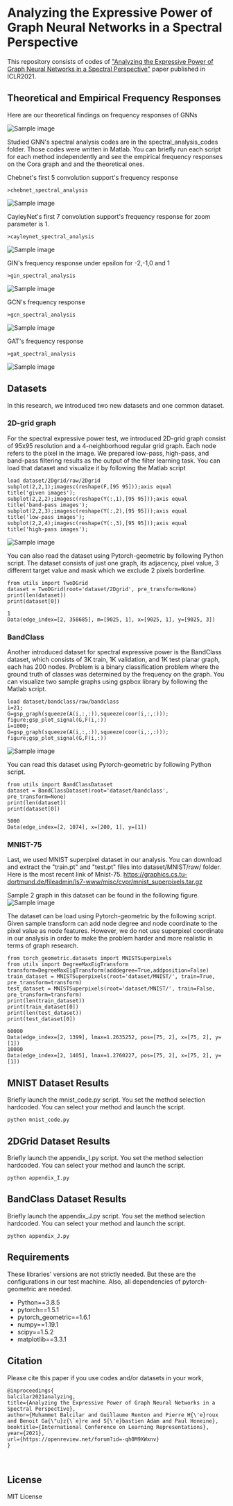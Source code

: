 # Analyzing the Expressive Power of Graph Neural Networks in a Spectral Perspective

This repository consists of codes of ["Analyzing the Expressive Power of Graph Neural Networks in a Spectral Perspective"](https://openreview.net/forum?id=-qh0M9XWxnv) paper published in ICLR2021.

## Theoretical and Empirical Frequency Responses
Here are our theoretical findings on frequency responses of GNNs

![Sample image](images/freqresponsetable.jpg?raw=true "Title")


Studied GNN's spectral analysis codes are in the spectral_analysis_codes folder. Those codes were written in Matlab.
You can briefly run each script for each method independently and see the empirical frequency responses on the Cora graph and and the theoretical ones.

Chebnet's first 5 convolution support's frequency response
```
>chebnet_spectral_analysis
```

![Sample image](images/cheb.jpg?raw=true "Title")

CayleyNet's first 7 convolution support's frequency response for zoom parameter is 1.
```
>cayleynet_spectral_analysis
```

![Sample image](images/cayley.jpg?raw=true "Title")

GIN's frequency response under epsilon for -2,-1,0 and 1
```
>gin_spectral_analysis
```
![Sample image](images/gin.jpg?raw=true "Title")

GCN's frequency response
```
>gcn_spectral_analysis
```
![Sample image](images/gcn.jpg?raw=true "Title")

GAT's frequency response
```
>gat_spectral_analysis
```
![Sample image](images/gat.jpg?raw=true "Title")


## Datasets
In this research, we introduced two new datasets and one common dataset. 

### 2D-grid graph
For the spectral expressive power test, we introduced 2D-grid graph consist of 95x95 resolution and a 4-neighborhood regular grid graph. Each node refers to the pixel in the image. We prepared low-pass, high-pass, and band-pass filtering results as the output of the filter learning task.
You can load that dataset and visualize it by following the Matlab script
```
load dataset/2Dgrid/raw/2Dgrid
subplot(2,2,1);imagesc(reshape(F,[95 95]));axis equal
title('given images');
subplot(2,2,2);imagesc(reshape(Y(:,1),[95 95]));axis equal
title('band-pass images');
subplot(2,2,3);imagesc(reshape(Y(:,2),[95 95]));axis equal
title('low-pass images');
subplot(2,2,4);imagesc(reshape(Y(:,3),[95 95]));axis equal
title('high-pass images');
```

![Sample image](images/filter.jpg?raw=true "Title")

You can also read the dataset using Pytorch-geometric by following Python script. The dataset consists of just one graph, its adjacency, pixel value, 3 different target value and mask which we exclude 2 pixels borderline.
```
from utils import TwoDGrid
dataset = TwoDGrid(root='dataset/2Dgrid', pre_transform=None)
print(len(dataset))
print(dataset[0])

1
Data(edge_index=[2, 358685], m=[9025, 1], x=[9025, 1], y=[9025, 3])
```

### BandClass
Another introduced dataset for spectral expressive power is the BandClass dataset, which consists of 3K train, 1K validation, and 1K test planar graph, each has 200 nodes. Problem is a binary classification problem where the ground truth of classes was determined by the frequency on the graph. You can visualize two sample graphs using gspbox library by following the Matlab script.

```
load dataset/bandclass/raw/bandclass
i=21;
G=gsp_graph(squeeze(A(i,:,:)),squeeze(coor(i,:,:)));
figure;gsp_plot_signal(G,F(i,:))
i=1000;
G=gsp_graph(squeeze(A(i,:,:)),squeeze(coor(i,:,:)));
figure;gsp_plot_signal(G,F(i,:))
```
![Sample image](images/graph.jpg?raw=true "Title")

You can read this dataset using Pytorch-geometric by following Python script.
```
from utils import BandClassDataset
dataset = BandClassDataset(root='dataset/bandclass', pre_transform=None)
print(len(dataset))
print(dataset[0])

5000
Data(edge_index=[2, 1074], x=[200, 1], y=[1])
```

### MNIST-75
Last, we used MNIST superpixel dataset in our analysis. You can download and extract the "train.pt" and "test.pt" files into dataset/MNIST/raw/ folder. Here is the most recent link of Mnist-75.
https://graphics.cs.tu-dortmund.de/fileadmin/ls7-www/misc/cvpr/mnist_superpixels.tar.gz

Sample 2 graph in this dataset can be found in the following figure.
![Sample image](images/mnist46.jpg?raw=true "Title")

The dataset can be load using Pytorch-geometric by the following script. Given sample transform can add node degree and node coordinate to the pixel value as node features. However, we do not use superpixel coordinate in our analysis in order to make the problem harder and more realistic in terms of graph research. 

```
from torch_geometric.datasets import MNISTSuperpixels
from utils import DegreeMaxEigTransform
transform=DegreeMaxEigTransform(adddegree=True,addposition=False)
train_dataset = MNISTSuperpixels(root='dataset/MNIST/', train=True, pre_transform=transform)
test_dataset = MNISTSuperpixels(root='dataset/MNIST/', train=False, pre_transform=transform)
print(len(train_dataset))
print(train_dataset[0])
print(len(test_dataset))
print(test_dataset[0])

60000
Data(edge_index=[2, 1399], lmax=1.2635252, pos=[75, 2], x=[75, 2], y=[1])
10000
Data(edge_index=[2, 1405], lmax=1.2760227, pos=[75, 2], x=[75, 2], y=[1])
```

## MNIST Dataset Results

Briefly launch the mnist_code.py script. You set the method selection hardcoded. You can select your method and launch the script.  

	python mnist_code.py
	

## 2DGrid Dataset Results

Briefly launch the appendix_I.py script. You set the method selection hardcoded. You can select your method and launch the script.

	python appendix_I.py

## BandClass Dataset Results

Briefly launch the appendix_J.py script. You set the method selection hardcoded. You can select your method and launch the script.

	python appendix_J.py


## Requirements
These libraries' versions are not strictly needed. But these are the configurations in our test machine. Also, all dependencies of pytorch-geometric are needed.
- Python==3.8.5
- pytorch==1.5.1
- pytorch_geometric==1.6.1
- numpy==1.19.1
- scipy==1.5.2
- matplotlib==3.3.1


## Citation

Please cite this paper if you use codes and/or datasets in your work,

	@inproceedings{
	balcilar2021analyzing,
	title={Analyzing the Expressive Power of Graph Neural Networks in a Spectral Perspective},
	author={Muhammet Balcilar and Guillaume Renton and Pierre H{\'e}roux and Benoit Ga{\"u}z{\`e}re and S{\'e}bastien Adam and Paul Honeine},
	booktitle={International Conference on Learning Representations},
	year={2021},
	url={https://openreview.net/forum?id=-qh0M9XWxnv}
	}

  
## License
MIT License
